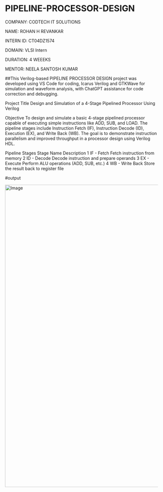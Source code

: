 # PIPELINE-PROCESSOR-DESIGN

COMPANY: CODTECH IT SOLUTIONS

NAME: ROHAN H REVANKAR

INTERN ID: CT04DZ1574

DOMAIN: VLSI Intern

DURATION: 4 WEEEKS

MENTOR: NEELA SANTOSH KUMAR

##This Verilog-based PIPELINE PROCESSOR DESIGN project was developed using VS Code for coding, Icarus Verilog and GTKWave for simulation and waveform analysis, with ChatGPT assistance for code correction and debugging.

Project Title
Design and Simulation of a 4-Stage Pipelined Processor Using Verilog

Objective
To design and simulate a basic 4-stage pipelined processor capable of executing simple instructions like ADD, SUB, and LOAD. The pipeline stages include Instruction Fetch (IF), Instruction Decode (ID), Execution (EX), and Write Back (WB). The goal is to demonstrate instruction parallelism and improved throughput in a processor design using Verilog HDL.

Pipeline Stages
Stage	Name	Description
1	IF - Fetch	Fetch instruction from memory
2	ID - Decode	Decode instruction and prepare operands
3	EX - Execute	Perform ALU operations (ADD, SUB, etc.)
4	WB - Write Back	Store the result back to register file

#output

<img width="1920" height="996" alt="Image" src="https://github.com/user-attachments/assets/2445c1dd-b2e1-4a19-ae3b-c17f37379215" />
